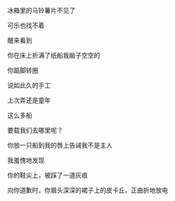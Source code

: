 冰箱里的马铃薯片不见了

可乐也找不着

醒来看到

你在床上折满了纸船我脑子空空的

你踮脚转圈

说如此久的手工

上次弄还是童年

这么多船

要载我们去哪里呢？

你放一只船到我的唇上告诫我不是主人

我羞愧地发现

你的鞋尖上，被踩了一道灰痕

向你道歉时，你眉头深深的裙子上的皮卡丘，正曲折地放电
